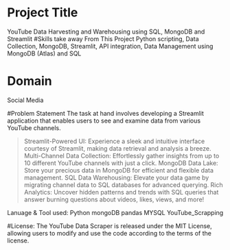 # Project Title
YouTube Data Harvesting and Warehousing using SQL, MongoDB and Streamlit
#Skills take away From This Project
Python scripting, Data Collection, MongoDB, Streamlit, API integration, Data Management using MongoDB (Atlas) and SQL  
# Domain
Social Media

#Problem Statement
The task at hand involves developing a Streamlit application that enables users to see and examine data from various YouTube channels.

>Streamlit-Powered UI: Experience a sleek and intuitive interface courtesy of Streamlit, making data retrieval and analysis a breeze.
>Multi-Channel Data Collection: Effortlessly gather insights from up to 10 different YouTube channels with just a click.
>MongoDB Data Lake: Store your precious data in MongoDB for efficient and flexible data management.
>SQL Data Warehousing: Elevate your data game by migrating channel data to SQL databases for advanced querying.
>Rich Analytics: Uncover hidden patterns and trends with SQL queries that answer burning questions about videos, likes, views, and more!

Lanuage & Tool used: Python mongoDB pandas MYSQL
YouTube_Scrapping 

#License:
The YouTube Data Scraper is released under the MIT License, allowing users to modify and use the code according to the terms of the license.

